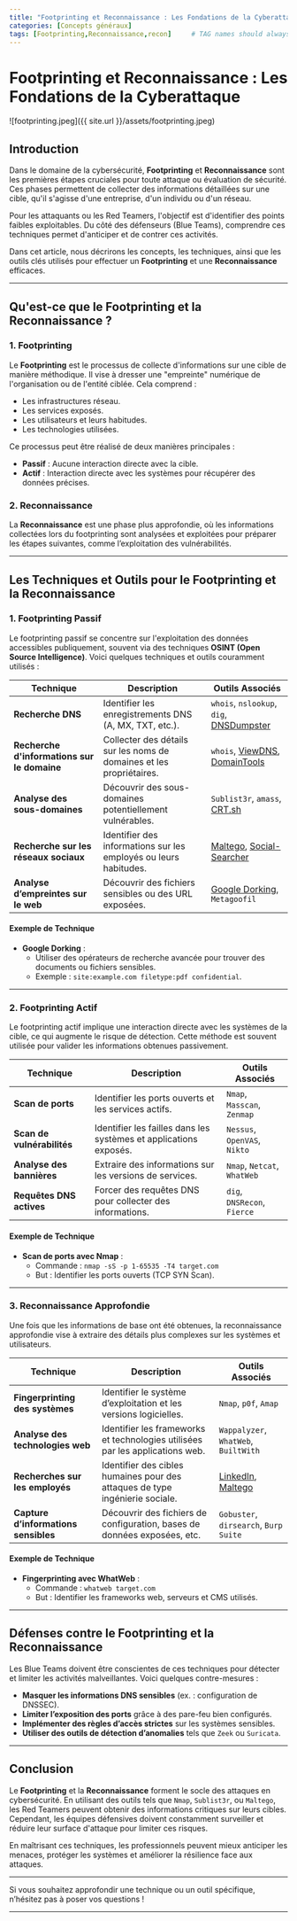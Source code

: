 ```yaml
---
title: "Footprinting et Reconnaissance : Les Fondations de la Cyberattaque"
categories: [Concepts généraux]
tags: [Footprinting,Reconnaissance,recon]     # TAG names should always be lowercase
---
```




# Footprinting et Reconnaissance : Les Fondations de la Cyberattaque

![footprinting.jpeg]({{ site.url }}/assets/footprinting.jpeg)

## Introduction

Dans le domaine de la cybersécurité, **Footprinting** et **Reconnaissance** sont les premières étapes cruciales pour toute attaque ou évaluation de sécurité. Ces phases permettent de collecter des informations détaillées sur une cible, qu'il s'agisse d'une entreprise, d'un individu ou d'un réseau. 

Pour les attaquants ou les Red Teamers, l'objectif est d'identifier des points faibles exploitables. Du côté des défenseurs (Blue Teams), comprendre ces techniques permet d'anticiper et de contrer ces activités.

Dans cet article, nous décrirons les concepts, les techniques, ainsi que les outils clés utilisés pour effectuer un **Footprinting** et une **Reconnaissance** efficaces.

---

## Qu'est-ce que le Footprinting et la Reconnaissance ?

### 1. Footprinting

Le **Footprinting** est le processus de collecte d'informations sur une cible de manière méthodique. Il vise à dresser une "empreinte" numérique de l'organisation ou de l'entité ciblée. Cela comprend :
- Les infrastructures réseau.
- Les services exposés.
- Les utilisateurs et leurs habitudes.
- Les technologies utilisées.

Ce processus peut être réalisé de deux manières principales :
- **Passif** : Aucune interaction directe avec la cible.
- **Actif** : Interaction directe avec les systèmes pour récupérer des données précises.

### 2. Reconnaissance

La **Reconnaissance** est une phase plus approfondie, où les informations collectées lors du footprinting sont analysées et exploitées pour préparer les étapes suivantes, comme l’exploitation des vulnérabilités.

---

## Les Techniques et Outils pour le Footprinting et la Reconnaissance

### 1. Footprinting Passif

Le footprinting passif se concentre sur l'exploitation des données accessibles publiquement, souvent via des techniques **OSINT (Open Source Intelligence)**. Voici quelques techniques et outils couramment utilisés :

| **Technique**                  | **Description**                                                                 | **Outils Associés**                                                                 |
|--------------------------------|---------------------------------------------------------------------------------|-------------------------------------------------------------------------------------|
| **Recherche DNS**              | Identifier les enregistrements DNS (A, MX, TXT, etc.).                          | `whois`, `nslookup`, `dig`, [DNSDumpster](https://dnsdumpster.com)                 |
| **Recherche d'informations sur le domaine** | Collecter des détails sur les noms de domaines et les propriétaires.          | `whois`, [ViewDNS](https://viewdns.info), [DomainTools](https://www.domaintools.com) |
| **Analyse des sous-domaines**  | Découvrir des sous-domaines potentiellement vulnérables.                        | `Sublist3r`, `amass`, [CRT.sh](https://crt.sh)                                     |
| **Recherche sur les réseaux sociaux** | Identifier des informations sur les employés ou leurs habitudes.               | [Maltego](https://www.maltego.com), [Social-Searcher](https://www.social-searcher.com) |
| **Analyse d’empreintes sur le web** | Découvrir des fichiers sensibles ou des URL exposées.                          | [Google Dorking](https://www.exploit-db.com/google-hacking-database), `Metagoofil` |

#### Exemple de Technique
- **Google Dorking** : 
  - Utiliser des opérateurs de recherche avancée pour trouver des documents ou fichiers sensibles. 
  - Exemple : `site:example.com filetype:pdf confidential`.

---

### 2. Footprinting Actif

Le footprinting actif implique une interaction directe avec les systèmes de la cible, ce qui augmente le risque de détection. Cette méthode est souvent utilisée pour valider les informations obtenues passivement.

| **Technique**                  | **Description**                                                                 | **Outils Associés**                                                                 |
|--------------------------------|---------------------------------------------------------------------------------|-------------------------------------------------------------------------------------|
| **Scan de ports**              | Identifier les ports ouverts et les services actifs.                            | `Nmap`, `Masscan`, `Zenmap`                                                        |
| **Scan de vulnérabilités**     | Identifier les failles dans les systèmes et applications exposés.               | `Nessus`, `OpenVAS`, `Nikto`                                                       |
| **Analyse des bannières**      | Extraire des informations sur les versions de services.                         | `Nmap`, `Netcat`, `WhatWeb`                                                        |
| **Requêtes DNS actives**       | Forcer des requêtes DNS pour collecter des informations.                        | `dig`, `DNSRecon`, `Fierce`                                                        |

#### Exemple de Technique
- **Scan de ports avec Nmap** :
  - Commande : `nmap -sS -p 1-65535 -T4 target.com`
  - But : Identifier les ports ouverts (TCP SYN Scan).

---

### 3. Reconnaissance Approfondie

Une fois que les informations de base ont été obtenues, la reconnaissance approfondie vise à extraire des détails plus complexes sur les systèmes et utilisateurs.

| **Technique**                  | **Description**                                                                 | **Outils Associés**                                                                 |
|--------------------------------|---------------------------------------------------------------------------------|-------------------------------------------------------------------------------------|
| **Fingerprinting des systèmes**| Identifier le système d’exploitation et les versions logicielles.               | `Nmap`, `p0f`, `Amap`                                                              |
| **Analyse des technologies web** | Identifier les frameworks et technologies utilisées par les applications web.  | `Wappalyzer`, `WhatWeb`, `BuiltWith`                                               |
| **Recherches sur les employés**| Identifier des cibles humaines pour des attaques de type ingénierie sociale.    | [LinkedIn](https://linkedin.com), [Maltego](https://www.maltego.com)               |
| **Capture d’informations sensibles** | Découvrir des fichiers de configuration, bases de données exposées, etc.      | `Gobuster`, `dirsearch`, `Burp Suite`                                              |

#### Exemple de Technique
- **Fingerprinting avec WhatWeb** :
  - Commande : `whatweb target.com`
  - But : Identifier les frameworks web, serveurs et CMS utilisés.

---

## Défenses contre le Footprinting et la Reconnaissance

Les Blue Teams doivent être conscientes de ces techniques pour détecter et limiter les activités malveillantes. Voici quelques contre-mesures :
- **Masquer les informations DNS sensibles** (ex. : configuration de DNSSEC).
- **Limiter l’exposition des ports** grâce à des pare-feu bien configurés.
- **Implémenter des règles d’accès strictes** sur les systèmes sensibles.
- **Utiliser des outils de détection d’anomalies** tels que `Zeek` ou `Suricata`.

---

## Conclusion

Le **Footprinting** et la **Reconnaissance** forment le socle des attaques en cybersécurité. En utilisant des outils tels que `Nmap`, `Sublist3r`, ou `Maltego`, les Red Teamers peuvent obtenir des informations critiques sur leurs cibles. Cependant, les équipes défensives doivent constamment surveiller et réduire leur surface d'attaque pour limiter ces risques.

En maîtrisant ces techniques, les professionnels peuvent mieux anticiper les menaces, protéger les systèmes et améliorer la résilience face aux attaques.

---

Si vous souhaitez approfondir une technique ou un outil spécifique, n’hésitez pas à poser vos questions !

---
